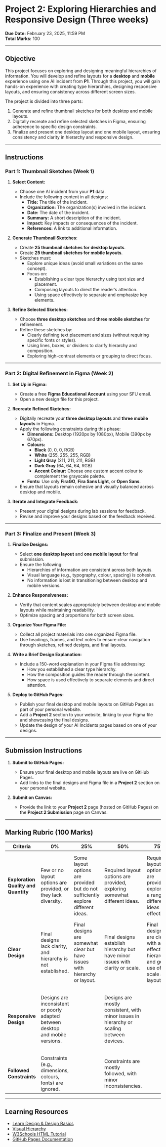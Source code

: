 # **Project 2: Exploring Hierarchies and Responsive Design (Three weeks)**

**Due Date:** February 23, 2025, 11:59 PM  
**Total Marks:** 100  

---

## **Objective**

This project focuses on exploring and designing meaningful hierarchies of information. You will develop and refine layouts for a **desktop** and **mobile** experience using one AI incident from **P1**. Through this project, you will gain hands-on experience with creating type hierarchies, designing responsive layouts, and ensuring consistency across different screen sizes. 

The project is divided into three parts:
1. Generate and refine thumbnail sketches for both desktop and mobile layouts.
2. Digitally recreate and refine selected sketches in Figma, ensuring adherence to specific design constraints.
3. Finalize and present one desktop layout and one mobile layout, ensuring consistency and clarity in hierarchy and responsive design.

---

## **Instructions**

### **Part 1: Thumbnail Sketches (Week 1)**

1. **Select Content:**
   - Choose one AI incident from your **P1** data.
   - Include the following content in all designs:
     - **Title:** The title of the incident.
     - **Organization:** The organization(s) involved in the incident.
     - **Date:** The date of the incident.
     - **Summary:** A short description of the incident.
     - **Impact:** Key impacts or consequences of the incident.
     - **References:** A link to additional information.

2. **Generate Thumbnail Sketches:**
   - Create **25 thumbnail sketches for desktop layouts**.
   - Create **25 thumbnail sketches for mobile layouts**.
   - Sketches must:
     - Explore unique ideas (avoid small variations on the same concept).
     - Focus on:
       - Establishing a clear type hierarchy using text size and placement.
       - Composing layouts to direct the reader’s attention.
       - Using space effectively to separate and emphasize key elements.

3. **Refine Selected Sketches:**
   - Choose **three desktop sketches** and **three mobile sketches** for refinement.
   - Refine these sketches by:
     - Clearly defining text placement and sizes (without requiring specific fonts or styles).
     - Using lines, boxes, or dividers to clarify hierarchy and composition.
     - Exploring high-contrast elements or grouping to direct focus.

---

### **Part 2: Digital Refinement in Figma (Week 2)**

1. **Set Up in Figma:**
   - Create a free **Figma Educational Account** using your SFU email.
   - Open a new design file for this project.

2. **Recreate Refined Sketches:**
   - Digitally recreate your **three desktop layouts** and **three mobile layouts** in Figma.
   - Apply the following constraints during this phase:
     - **Dimensions:** Desktop (1920px by 1080px), Mobile (390px by 670px).
     - **Colours:** 
       - **Black** (0, 0, 0, RGB)
       - **White** (255, 255, 255, RGB)
       - **Light Gray** (211, 211, 211, RGB)
       - **Dark Gray** (64, 64, 64, RGB)
       - **Accent Colour:** Choose one custom accent colour to complement the grayscale palette.
     - **Fonts:** Use only **FiraGO**, **Fira Sans Light**, or **Open Sans**.
   - Ensure that layouts remain cohesive and visually balanced across desktop and mobile.

3. **Iterate and Integrate Feedback:**
   - Present your digital designs during lab sessions for feedback.
   - Revise and improve your designs based on the feedback received.

---

### **Part 3: Finalize and Present (Week 3)**

1. **Finalize Designs:**
   - Select **one desktop layout** and **one mobile layout** for final submission.
   - Ensure the following:
     - Hierarchies of information are consistent across both layouts.
     - Visual language (e.g., typography, colour, spacing) is cohesive.
     - No information is lost in transitioning between desktop and mobile versions.

2. **Enhance Responsiveness:**
   - Verify that content scales appropriately between desktop and mobile layouts while maintaining readability.
   - Optimize spacing and proportions for both screen sizes.

3. **Organize Your Figma File:**
   - Collect all project materials into one organized Figma file.
   - Use headings, frames, and text notes to ensure clear navigation through sketches, refined designs, and final layouts.

4. **Write a Brief Design Explanation:**
   - Include a 150-word explanation in your Figma file addressing:
     - How you established a clear type hierarchy.
     - How the composition guides the reader through the content.
     - How space is used effectively to separate elements and direct attention.

5. **Deploy to GitHub Pages:**
   - Publish your final desktop and mobile layouts on GitHub Pages as part of your personal website.
   - Add a **Project 2** section to your website, linking to your Figma file and showcasing the final designs.
   - Update the design of your AI Incidents pages based on one of your designs.

---

## **Submission Instructions**

1. **Submit to GitHub Pages:**
   - Ensure your final desktop and mobile layouts are live on GitHub Pages.
   - Add links to the final designs and Figma file in a **Project 2** section on your personal website.

2. **Submit on Canvas:**
   - Provide the link to your **Project 2** page (hosted on GitHub Pages) on the **Project 2 Submission** page on Canvas.

---

## **Marking Rubric (100 Marks)**

| **Criteria**                      | **0%**                                                                                          | **25%**                                                                                   | **50%**                                                                                     | **75%**                                                                                       | **100%**                                                                                      | **Marks** |
|-----------------------------------|-----------------------------------------------------------------------------------------------|------------------------------------------------------------------------------------------|--------------------------------------------------------------------------------------------|------------------------------------------------------------------------------------------------|------------------------------------------------------------------------------------------------|-----------|
| **Exploration Quality and Quantity** | Few or no layout options are provided, or they lack diversity.                                 | Some layout options are provided but do not sufficiently explore different ideas.        | Required layout options are provided, exploring somewhat different ideas.                  | Required layout options are provided, exploring a range of different ideas effectively.       | More than required layout options are provided, exploring highly diverse and innovative ideas. | 40        |
| **Clear Design**                  | Final designs lack clarity, and hierarchy is not established.                                   | Final designs are somewhat clear but have issues with hierarchy or layout.              | Final designs establish hierarchy but have minor issues with clarity or scale.             | Final designs are clear, with an effective hierarchy and good use of scale and layout.        | Final designs are highly polished, with exceptional hierarchy and clarity at both scales.      | 30        |
| **Responsive Design**             | Designs are inconsistent or poorly adapted between desktop and mobile versions.                 |   | Designs are mostly consistent, with minor issues in hierarchy or scaling between devices.  |        | Designs are highly consistent, with seamless hierarchy and scaling between desktop and mobile. | 20        |
| **Followed Constraints**          | Constraints (e.g., dimensions, colours, fonts) are ignored.                                     |                  | Constraints are mostly followed, with minor inconsistencies.                               |                           | All constraints are followed exactly as specified.                                             | 10        |

---

## **Learning Resources**

- [Learn Design & Design Basics](https://www.figma.com/resource-library/design-basics/)  
- [Visual Hierarchy](https://www.interaction-design.org/literature/topics/visual-hierarchy)  
- [W3Schools HTML Tutorial](https://www.w3schools.com/html/)  
- [GitHub Pages Documentation](https://docs.github.com/en/pages)  
